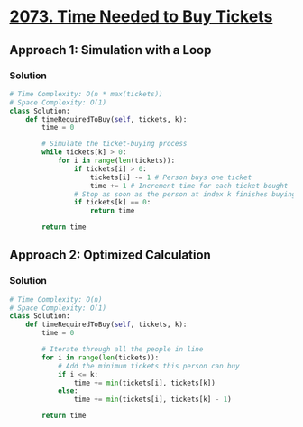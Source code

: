 # [2073. Time Needed to Buy Tickets](https://leetcode.com/problems/time-needed-to-buy-tickets/)

## Approach 1: Simulation with a Loop

### Solution
```python
# Time Complexity: O(n * max(tickets))
# Space Complexity: O(1)
class Solution:
    def timeRequiredToBuy(self, tickets, k):
        time = 0

        # Simulate the ticket-buying process
        while tickets[k] > 0:
            for i in range(len(tickets)):
                if tickets[i] > 0:
                    tickets[i] -= 1 # Person buys one ticket
                    time += 1 # Increment time for each ticket bought
                # Stop as soon as the person at index k finishes buying
                if tickets[k] == 0:
                    return time

        return time
```

## Approach 2: Optimized Calculation

### Solution
```python
# Time Complexity: O(n)
# Space Complexity: O(1)
class Solution:
    def timeRequiredToBuy(self, tickets, k):
        time = 0

        # Iterate through all the people in line
        for i in range(len(tickets)):
            # Add the minimum tickets this person can buy
            if i <= k:
                time += min(tickets[i], tickets[k])
            else:
                time += min(tickets[i], tickets[k] - 1)

        return time
```

